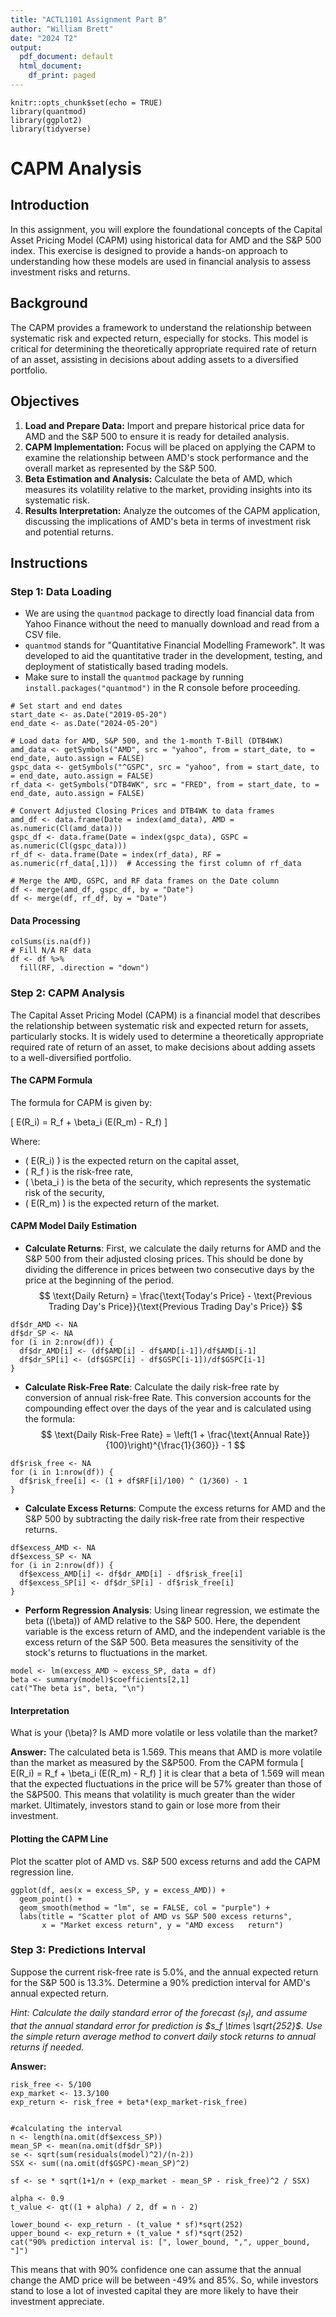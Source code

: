 ```yaml
---
title: "ACTL1101 Assignment Part B"
author: "William Brett"
date: "2024 T2"
output:
  pdf_document: default
  html_document:
    df_print: paged
---
```


```{r setup, include=FALSE}
knitr::opts_chunk$set(echo = TRUE)
library(quantmod)
library(ggplot2)
library(tidyverse)
```

# CAPM Analysis

## Introduction

In this assignment, you will explore the foundational concepts of the Capital Asset Pricing Model (CAPM) using historical data for AMD and the S&P 500 index. This exercise is designed to provide a hands-on approach to understanding how these models are used in financial analysis to assess investment risks and returns.

## Background

The CAPM provides a framework to understand the relationship between systematic risk and expected return, especially for stocks. This model is critical for determining the theoretically appropriate required rate of return of an asset, assisting in decisions about adding assets to a diversified portfolio.

## Objectives

1. **Load and Prepare Data:** Import and prepare historical price data for AMD and the S&P 500 to ensure it is ready for detailed analysis.
2. **CAPM Implementation:** Focus will be placed on applying the CAPM to examine the relationship between AMD's stock performance and the overall market as represented by the S&P 500.
3. **Beta Estimation and Analysis:** Calculate the beta of AMD, which measures its volatility relative to the market, providing insights into its systematic risk.
4. **Results Interpretation:** Analyze the outcomes of the CAPM application, discussing the implications of AMD's beta in terms of investment risk and potential returns.

## Instructions

### Step 1: Data Loading

- We are using the `quantmod` package to directly load financial data from Yahoo Finance without the need to manually download and read from a CSV file.
- `quantmod` stands for "Quantitative Financial Modelling Framework". It was developed to aid the quantitative trader in the development, testing, and deployment of statistically based trading models.
- Make sure to install the `quantmod` package by running `install.packages("quantmod")` in the R console before proceeding.

```{r load-data}
# Set start and end dates
start_date <- as.Date("2019-05-20")
end_date <- as.Date("2024-05-20")

# Load data for AMD, S&P 500, and the 1-month T-Bill (DTB4WK)
amd_data <- getSymbols("AMD", src = "yahoo", from = start_date, to = end_date, auto.assign = FALSE)
gspc_data <- getSymbols("^GSPC", src = "yahoo", from = start_date, to = end_date, auto.assign = FALSE)
rf_data <- getSymbols("DTB4WK", src = "FRED", from = start_date, to = end_date, auto.assign = FALSE)

# Convert Adjusted Closing Prices and DTB4WK to data frames
amd_df <- data.frame(Date = index(amd_data), AMD = as.numeric(Cl(amd_data)))
gspc_df <- data.frame(Date = index(gspc_data), GSPC = as.numeric(Cl(gspc_data)))
rf_df <- data.frame(Date = index(rf_data), RF = as.numeric(rf_data[,1]))  # Accessing the first column of rf_data

# Merge the AMD, GSPC, and RF data frames on the Date column
df <- merge(amd_df, gspc_df, by = "Date")
df <- merge(df, rf_df, by = "Date")
```

#### Data Processing 
```{r data}
colSums(is.na(df))
# Fill N/A RF data
df <- df %>%
  fill(RF, .direction = "down") 
```

### Step 2: CAPM Analysis

The Capital Asset Pricing Model (CAPM) is a financial model that describes the relationship between systematic risk and expected return for assets, particularly stocks. It is widely used to determine a theoretically appropriate required rate of return of an asset, to make decisions about adding assets to a well-diversified portfolio.

#### The CAPM Formula
The formula for CAPM is given by:

\[ E(R_i) = R_f + \beta_i (E(R_m) - R_f) \]

Where:

- \( E(R_i) \) is the expected return on the capital asset,
- \( R_f \) is the risk-free rate,
- \( \beta_i \) is the beta of the security, which represents the systematic risk of the security,
- \( E(R_m) \) is the expected return of the market.



#### CAPM Model Daily Estimation

- **Calculate Returns**: First, we calculate the daily returns for AMD and the S&P 500 from their adjusted closing prices. This should be done by dividing the difference in prices between two consecutive days by the price at the beginning of the period.
$$
\text{Daily Return} = \frac{\text{Today's Price} - \text{Previous Trading Day's Price}}{\text{Previous Trading Day's Price}}
$$

```{r return}
df$dr_AMD <- NA
df$dr_SP <- NA
for (i in 2:nrow(df)) {
  df$dr_AMD[i] <- (df$AMD[i] - df$AMD[i-1])/df$AMD[i-1]
  df$dr_SP[i] <- (df$GSPC[i] - df$GSPC[i-1])/df$GSPC[i-1]
}
```

- **Calculate Risk-Free Rate**: Calculate the daily risk-free rate by conversion of annual risk-free Rate. This conversion accounts for the compounding effect over the days of the year and is calculated using the formula:
$$
\text{Daily Risk-Free Rate} = \left(1 + \frac{\text{Annual Rate}}{100}\right)^{\frac{1}{360}} - 1
$$

```{r riskfree}
df$risk_free <- NA
for (i in 1:nrow(df)) {
  df$risk_free[i] <- (1 + df$RF[i]/100) ^ (1/360) - 1
}
```


- **Calculate Excess Returns**: Compute the excess returns for AMD and the S&P 500 by subtracting the daily risk-free rate from their respective returns.

```{r excess return}
df$excess_AMD <- NA
df$excess_SP <- NA
for (i in 2:nrow(df)) {
  df$excess_AMD[i] <- df$dr_AMD[i] - df$risk_free[i]
  df$excess_SP[i] <- df$dr_SP[i] - df$risk_free[i]
}
```


- **Perform Regression Analysis**: Using linear regression, we estimate the beta (\(\beta\)) of AMD relative to the S&P 500. Here, the dependent variable is the excess return of AMD, and the independent variable is the excess return of the S&P 500. Beta measures the sensitivity of the stock's returns to fluctuations in the market.

```{r lm}
model <- lm(excess_AMD ~ excess_SP, data = df)
beta <- summary(model)$coefficients[2,1]
cat("The beta is", beta, "\n")
```


#### Interpretation

What is your \(\beta\)? Is AMD more volatile or less volatile than the market?

**Answer:**
The calculated beta is 1.569. This means that AMD is more volatile than the market as measured by the S&P500. From the CAPM formula \[ E(R_i) = R_f + \beta_i (E(R_m) - R_f) \] it is clear that a beta of 1.569 will mean that the expected fluctuations in the price will be 57% greater than those of the S&P500. This means that volatility is much greater than the wider market. Ultimately, investors stand to gain or lose more from their investment.

#### Plotting the CAPM Line
Plot the scatter plot of AMD vs. S&P 500 excess returns and add the CAPM regression line.

```{r plot}
ggplot(df, aes(x = excess_SP, y = excess_AMD)) +
  geom_point() +
  geom_smooth(method = "lm", se = FALSE, col = "purple") +
  labs(title = "Scatter plot of AMD vs S&P 500 excess returns",
       x = "Market excess return", y = "AMD excess   return")
```

### Step 3: Predictions Interval
Suppose the current risk-free rate is 5.0%, and the annual expected return for the S&P 500 is 13.3%. Determine a 90% prediction interval for AMD's annual expected return.

*Hint: Calculate the daily standard error of the forecast ($s_f$), and assume that the annual standard error for prediction is $s_f \times \sqrt{252}$. Use the simple return average method to convert daily stock returns to annual returns if needed.*


**Answer:**

```{r pi}
risk_free <- 5/100
exp_market <- 13.3/100
exp_return <- risk_free + beta*(exp_market-risk_free)


#calculating the interval
n <- length(na.omit(df$excess_SP))
mean_SP <- mean(na.omit(df$dr_SP))
se <- sqrt(sum(residuals(model)^2)/(n-2))
SSX <- sum((na.omit(df$GSPC)-mean_SP)^2)

sf <- se * sqrt(1+1/n + (exp_market - mean_SP - risk_free)^2 / SSX)

alpha <- 0.9
t_value <- qt((1 + alpha) / 2, df = n - 2)

lower_bound <- exp_return - (t_value * sf)*sqrt(252)
upper_bound <- exp_return + (t_value * sf)*sqrt(252)
cat("90% prediction interval is: [", lower_bound, ",", upper_bound, "]")
```

This means that with 90% confidence one can assume that the annual change the AMD price will be between -49% and 85%. So, while investors stand to lose a lot of invested capital they are more likely to have their investment appreciate.

